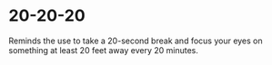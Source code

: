 # 20-20-20
Reminds the use to take a 20-second break and focus your eyes on something at least 20 feet away every 20 minutes.
